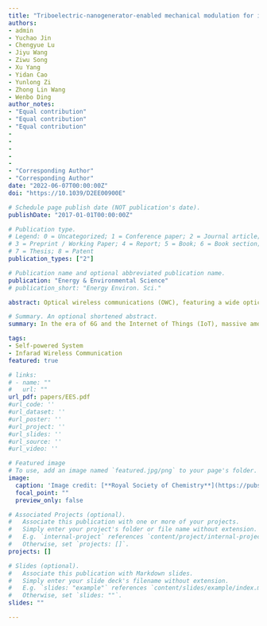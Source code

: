 ```yaml
---
title: "Triboelectric-nanogenerator-enabled mechanical modulation for infrared wireless communications"
authors:
- admin
- Yuchao Jin
- Chengyue Lu
- Jiyu Wang
- Ziwu Song
- Xu Yang
- Yidan Cao
- Yunlong Zi
- Zhong Lin Wang
- Wenbo Ding
author_notes:
- "Equal contribution"
- "Equal contribution"
- "Equal contribution"
-
-
-
-
-
- "Corresponding Author"
- "Corresponding Author"
date: "2022-06-07T00:00:00Z"
doi: "https://10.1039/D2EE00900E"

# Schedule page publish date (NOT publication's date).
publishDate: "2017-01-01T00:00:00Z"

# Publication type.
# Legend: 0 = Uncategorized; 1 = Conference paper; 2 = Journal article;
# 3 = Preprint / Working Paper; 4 = Report; 5 = Book; 6 = Book section;
# 7 = Thesis; 8 = Patent
publication_types: ["2"]

# Publication name and optional abbreviated publication name.
publication: "Energy & Environmental Science"
# publication_short: "Energy Environ. Sci."

abstract: Optical wireless communications (OWC), featuring a wide optical bandwidth and robust resistance to radio-frequency interference (RFI), can benefit the development of the Internet of Things (IoT). Making IoT devices ubiquitous calls for decentralized and on-demand power sources for wireless communications. However, existing visible-light-based self-powered OWC systems are complex on the receiver side, they are easily affected by ambient light, and they can disturb dark environments. In this paper, we realized self-powered infrared (IR) wireless communications via integrating a triboelectric nanogenerator (TENG) and an IR transmitter. With customized mechanical modulation protocols, both the frequency and amplitude features of the IR signal, enabled by different mechanical motion or mechanical structures of TENG devices, can be leveraged for conveying information. The concept of this TENG-enabled wireless infrared communications framework and the results from this study may pave the way for a new generation of self-powered communications in a sustainable manner.

# Summary. An optional shortened abstract.
summary: In the era of 6G and the Internet of Things (IoT), massive amounts of data are produced by distributed sensors and transferred wirelessly between various smart devices. Meanwhile, the proportion of global energy expended on communications keeps increasing. A possible solution to reduce energy required for information transfer is harvesting pervasive mechanical energy. However, the popularization of so-far-realized visible-light-based self-powered optical wireless communications (OWC) systems is restricted by ambient light conditions and complex receiver designs. In this work, an infrared (IR)-based OWC system is proposed to leverage a triboelectric nanogenerator (TENG) to achieve information encoding and transmission using an IR signal that is robust against light interference. Specifically, the mechanical motion and mechanical structures of TENGs can be utilized to convey information and power the IR emitter. Moreover, the system supports diverse TENG structures and can accommodate different demands. Our research shows that self-powered IR-based OWC, with the merits of long transmission distances, high adaptability, and low cost, may significantly promote TENG-enabled OWC and pave the way for sustainable communications.

tags:
- Self-powered System
- Infarad Wireless Communication
featured: true

# links:
# - name: ""
#   url: ""
url_pdf: papers/EES.pdf
#url_code: ''
#url_dataset: ''
#url_poster: ''
#url_project: ''
#url_slides: ''
#url_source: ''
#url_video: ''

# Featured image
# To use, add an image named `featured.jpg/png` to your page's folder. 
image:
  caption: 'Image credit: [**Royal Society of Chemistry**](https://pubs.rsc.org/en/Image/Get?imageInfo.ImageType=GA&imageInfo.ImageIdentifier.ManuscriptID=D2EE00900E&imageInfo.ImageIdentifier.Year=2022)'
  focal_point: ""
  preview_only: false

# Associated Projects (optional).
#   Associate this publication with one or more of your projects.
#   Simply enter your project's folder or file name without extension.
#   E.g. `internal-project` references `content/project/internal-project/index.md`.
#   Otherwise, set `projects: []`.
projects: []

# Slides (optional).
#   Associate this publication with Markdown slides.
#   Simply enter your slide deck's filename without extension.
#   E.g. `slides: "example"` references `content/slides/example/index.md`.
#   Otherwise, set `slides: ""`.
slides: ""

---
```


